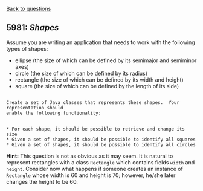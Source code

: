 [Back to questions](../README.md)

## 5981: *Shapes*


Assume you are writing an application that needs to work with the following types of
shapes:


* ellipse (the size of which can be defined by its semimajor and semiminor axes)
* circle (the size of which can be defined by its radius)
* rectangle (the size of which can be defined by its width and height)
* square (the size of which can be defined by the length of its side)
```

Create a set of Java classes that represents these shapes.  Your representation should
enable the following functionality:


* For each shape, it should be possible to retrieve and change its size
* Given a set of shapes, it should be possible to identify all squares
* Given a set of shapes, it should be possible to identify all circles
```

**Hint:** This question is not as obvious as it may seem.  It is natural to represent
rectangles with a class `Rectangle` which contains fields `width`
and `height`.  Consider now what happens if someone creates an instance of
`Rectangle` whose width is 60 and height is 70; however, he/she later changes
the height to be 60.
